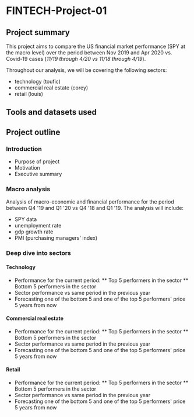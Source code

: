 # FINTECH-Project-01

## Project summary
This project aims to compare the US financial market performance (SPY at the macro level) over the period between Nov 2019 and Apr 2020 vs. Covid-19 cases (_11/19 through 4/20 vs 11/18 through 4/19_).

Throughout our analysis, we will be covering the following sectors:
* technology (toufic)
* commercial real estate (corey)
* retail (louis)

## Tools and datasets used


## Project outline

### Introduction
* Purpose of project
* Motivation
* Executive summary

### Macro analysis
Analysis of macro-economic and financial performance for the period between Q4 '19 and Q1 '20 vs Q4 '18 and Q1 '19. The analysis will include:
* SPY data
* unemployment rate
* gdp growth rate
* PMI (purchasing managers' index)

### Deep dive into sectors

#### Technology
* Performance for the current period:
** Top 5 performers in the sector
** Bottom 5 performers in the sector
* Sector performance vs same period in the previous year
* Forecasting one of the bottom 5 and one of the top 5 performers' price 5 years from now

#### Commercial real estate
* Performance for the current period:
** Top 5 performers in the sector
** Bottom 5 performers in the sector
* Sector performance vs same period in the previous year
* Forecasting one of the bottom 5 and one of the top 5 performers' price 5 years from now

#### Retail
* Performance for the current period:
** Top 5 performers in the sector
** Bottom 5 performers in the sector
* Sector performance vs same period in the previous year
* Forecasting one of the bottom 5 and one of the top 5 performers' price 5 years from now
